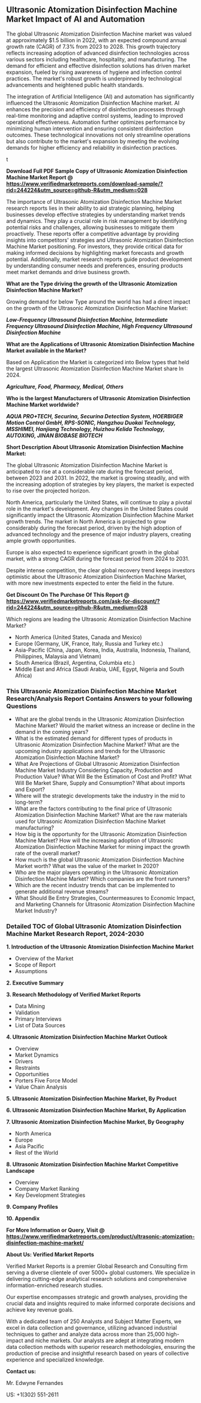<h2>Ultrasonic Atomization Disinfection Machine Market Impact of AI and Automation</h2><p>The global Ultrasonic Atomization Disinfection Machine market was valued at approximately $1.5 billion in 2022, with an expected compound annual growth rate (CAGR) of 7.3% from 2023 to 2028. This growth trajectory reflects increasing adoption of advanced disinfection technologies across various sectors including healthcare, hospitality, and manufacturing. The demand for efficient and effective disinfection solutions has driven market expansion, fueled by rising awareness of hygiene and infection control practices. The market's robust growth is underpinned by technological advancements and heightened public health standards.</p><p>The integration of Artificial Intelligence (AI) and automation has significantly influenced the Ultrasonic Atomization Disinfection Machine market. AI enhances the precision and efficiency of disinfection processes through real-time monitoring and adaptive control systems, leading to improved operational effectiveness. Automation further optimizes performance by minimizing human intervention and ensuring consistent disinfection outcomes. These technological innovations not only streamline operations but also contribute to the market's expansion by meeting the evolving demands for higher efficiency and reliability in disinfection practices.</p>t</p><p id="" class=""><strong>Download Full PDF Sample Copy of Ultrasonic Atomization Disinfection Machine Market Report @ <a href="https://www.verifiedmarketreports.com/download-sample/?rid=244224&utm_source=github-R&utm_medium=028" target="_blank">https://www.verifiedmarketreports.com/download-sample/?rid=244224&utm_source=github-R&utm_medium=028</a></strong></p><p>The importance of&nbsp;Ultrasonic Atomization Disinfection Machine Market research reports lies in their ability to aid strategic planning, helping businesses develop effective strategies by understanding market trends and dynamics. They play a crucial role in risk management by identifying potential risks and challenges, allowing businesses to mitigate them proactively. These reports offer a competitive advantage by providing insights into competitors' strategies and Ultrasonic Atomization Disinfection Machine Market positioning. For investors, they provide critical data for making informed decisions by highlighting market forecasts and growth potential. Additionally, market research reports guide product development by understanding consumer needs and preferences, ensuring products meet market demands and drive business growth.</p><p><strong>What are the&nbsp;Type driving the growth of the Ultrasonic Atomization Disinfection Machine Market?</strong></p><p id="" class="">Growing demand for below Type around the world has had a direct impact on the growth of the Ultrasonic Atomization Disinfection Machine Market:</p><em><strong>Low-Frequency Ultrasound Disinfection Machine, Intermediate Frequency Ultrasound Disinfection Machine, High Frequency Ultrasound Disinfection Machine</strong></em></p><strong>What are the&nbsp;Applications&nbsp;of Ultrasonic Atomization Disinfection Machine Market available in the Market?</strong></p><p id="" class="">Based on Application the Market is categorized into Below types that held the largest Ultrasonic Atomization Disinfection Machine Market share In 2024.</p><em><strong>Agriculture, Food, Pharmacy, Medical, Others</strong></em></p><strong>Who is the largest Manufacturers of Ultrasonic Atomization Disinfection Machine Market worldwide?</strong></p><p><em><strong>AQUA PRO+TECH, Securina, Securina Detection System, HOERBIGER Motion Control GmbH, RPS-SONIC, Hangzhou Duokai Technology, MSSHIMEI, Hanjiang Technology, Huizhou Kelida Technology, AUTOXING, JINAN BIOBASE BIOTECH</strong></em></p><p id="" class=""><strong>Short Description About Ultrasonic Atomization Disinfection Machine Market:</strong></p><p>The global Ultrasonic Atomization Disinfection Machine Market is anticipated to rise at a considerable rate during the forecast period, between 2023 and 2031. In 2022, the market is growing steadily, and with the increasing adoption of strategies by key players, the market is expected to rise over the projected horizon.</p><p>North America, particularly the United States, will continue to play a pivotal role in the market's development. Any changes in the United States could significantly impact the Ultrasonic Atomization Disinfection Machine Market growth trends. The market in North America is projected to grow considerably during the forecast period, driven by the high adoption of advanced technology and the presence of major industry players, creating ample growth opportunities.</p><p>Europe is also expected to experience significant growth in the global market, with a strong CAGR during the forecast period from 2024 to 2031.</p><p>Despite intense competition, the clear global recovery trend keeps investors optimistic about the Ultrasonic Atomization Disinfection Machine Market, with more new investments expected to enter the field in the future.</p><p id="" class=""><strong>Get Discount On The Purchase Of This Report @ <a href="https://www.verifiedmarketreports.com/ask-for-discount/?rid=244224&utm_source=github-R&utm_medium=028" target="_blank">https://www.verifiedmarketreports.com/ask-for-discount/?rid=244224&utm_source=github-R&utm_medium=028</a></strong></p>Which regions are leading the Ultrasonic Atomization Disinfection Machine Market?</p><ul><li>North America (United States, Canada and Mexico)</li><li>Europe (Germany, UK, France, Italy, Russia and Turkey etc.)</li><li>Asia-Pacific (China, Japan, Korea, India, Australia, Indonesia, Thailand, Philippines, Malaysia and Vietnam)</li><li>South America (Brazil, Argentina, Columbia etc.)</li><li>Middle East and Africa (Saudi Arabia, UAE, Egypt, Nigeria and South Africa)</li></ul><h3 id="" class="">This Ultrasonic Atomization Disinfection Machine Market Research/Analysis Report Contains Answers to your following Questions</h3><ul><li>What are the global trends in the Ultrasonic Atomization Disinfection Machine Market? Would the market witness an increase or decline in the demand in the coming years?</li><li>What is the estimated demand for different types of products in Ultrasonic Atomization Disinfection Machine Market? What are the upcoming industry applications and trends for the Ultrasonic Atomization Disinfection Machine Market?</li><li>What Are Projections of Global Ultrasonic Atomization Disinfection Machine Market Industry Considering Capacity, Production and Production Value? What Will Be the Estimation of Cost and Profit? What Will Be Market Share, Supply and Consumption? What about imports and Export?</li><li>Where will the strategic developments take the industry in the mid to long-term?</li><li>What are the factors contributing to the final price of Ultrasonic Atomization Disinfection Machine Market? What are the raw materials used for Ultrasonic Atomization Disinfection Machine Market manufacturing?</li><li>How big is the opportunity for the Ultrasonic Atomization Disinfection Machine Market? How will the increasing adoption of Ultrasonic Atomization Disinfection Machine Market for mining impact the growth rate of the overall market?</li><li>How much is the global Ultrasonic Atomization Disinfection Machine Market worth? What was the value of the market In 2020?</li><li>Who are the major players operating in the Ultrasonic Atomization Disinfection Machine Market? Which companies are the front runners?</li><li>Which are the recent industry trends that can be implemented to generate additional revenue streams?</li><li>What Should Be Entry Strategies, Countermeasures to Economic Impact, and Marketing Channels for Ultrasonic Atomization Disinfection Machine Market Industry?</li></ul><h3 id="" class="">Detailed TOC of Global Ultrasonic Atomization Disinfection Machine Market Research Report, 2024-2030</h3><p id="" class=""><strong>1. Introduction of the Ultrasonic Atomization Disinfection Machine Market</strong></p><ul><li>Overview of the Market</li><li>Scope of Report</li><li>Assumptions</li></ul><p id="" class=""><strong>2. Executive Summary</strong></p><p id="" class=""><strong>3. Research Methodology of Verified Market Reports</strong></p><ul><li>Data Mining</li><li>Validation</li><li>Primary Interviews</li><li>List of Data Sources</li></ul><p id="" class=""><strong>4. Ultrasonic Atomization Disinfection Machine Market Outlook</strong></p><ul><li>Overview</li><li>Market Dynamics</li><li>Drivers</li><li>Restraints</li><li>Opportunities</li><li>Porters Five Force Model</li><li>Value Chain Analysis</li></ul><p id="" class=""><strong>5. Ultrasonic Atomization Disinfection Machine Market, By Product</strong></p><p id="" class=""><strong>6. Ultrasonic Atomization Disinfection Machine Market, By Application</strong></p><p id="" class=""><strong>7. Ultrasonic Atomization Disinfection Machine Market, By Geography</strong></p><ul><li>North America</li><li>Europe</li><li>Asia Pacific</li><li>Rest of the World</li></ul><p id="" class=""><strong>8. Ultrasonic Atomization Disinfection Machine Market Competitive Landscape</strong></p><ul><li>Overview</li><li>Company Market Ranking</li><li>Key Development Strategies</li></ul><p id="" class=""><strong>9. Company Profiles</strong></p><p id="" class=""><strong>10. Appendix</strong></p><p id="" class=""><strong>For More Information or Query, Visit @ <a href="https://www.verifiedmarketreports.com/product/ultrasonic-atomization-disinfection-machine-market/" target="_blank">https://www.verifiedmarketreports.com/product/ultrasonic-atomization-disinfection-machine-market/</a></strong></p><p id="" class=""><strong>About Us: Verified Market Reports</strong></p><p id="" class="">Verified Market Reports is a premier Global Research and Consulting firm serving a diverse clientele of over 5000+ global customers. We specialize in delivering cutting-edge analytical research solutions and comprehensive information-enriched research studies.</p><p id="" class="">Our expertise encompasses strategic and growth analyses, providing the crucial data and insights required to make informed corporate decisions and achieve key revenue goals.</p><p id="" class="">With a dedicated team of 250 Analysts and Subject Matter Experts, we excel in data collection and governance, utilizing advanced industrial techniques to gather and analyze data across more than 25,000 high-impact and niche markets. Our analysts are adept at integrating modern data collection methods with superior research methodologies, ensuring the production of precise and insightful research based on years of collective experience and specialized knowledge.</p><p id="" class=""><strong>Contact us:</strong></p><p id="" class="">Mr. Edwyne Fernandes</p><p id="" class="">US: +1(302) 551-2611</p>